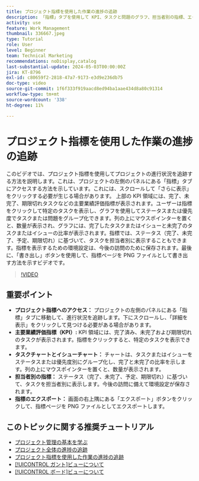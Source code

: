 ```yaml
---
title: プロジェクト指標を使用した作業の進捗の追跡
description: 「指標」タブを使用して KPI、タスクと問題のグラフ、担当者別の指標、エクスポートのオプションにアクセスして効率的な進捗監視を行い、Workfrontでプロジェクトのパフォーマンスを追跡します。
activity: use
feature: Work Management
thumbnail: 336667.jpeg
type: Tutorial
role: User
level: Beginner
team: Technical Marketing
recommendations: noDisplay,catalog
last-substantial-update: 2024-05-03T00:00:00Z
jira: KT-8796
exl-id: c80659f2-2818-47a7-9173-e3d9e236db75
doc-type: video
source-git-commit: 1f6f333f919aacd8ed94ba1aae434d8a80c91314
workflow-type: tm+mt
source-wordcount: '338'
ht-degree: 11%

---
```


# プロジェクト指標を使用した作業の進捗の追跡

このビデオでは、プロジェクト指標を使用してプロジェクトの進行状況を追跡する方法を説明します。&#x200B; これは、プロジェクトの左側のパネルにある「指標」タブにアクセスする方法を示しています。これには、スクロールして「さらに表示」をクリックする必要が生じる場合があります。 上部の KPI 領域には、完了、未完了、期限切れタスクなどの主要業績評価指標が表示されます。&#x200B; ユーザーは指標をクリックして特定のタスクを表示し、グラフを使用してステータスまたは優先度でタスクまたは問題をグループ化できます。&#x200B; 列の上にマウスポインターを置くと、数量が表示され、グラフには、完了したタスクまたはイシューと未完了のタスクまたはイシューの比率が表示されます。&#x200B; 指標では、ステータス（完了、未完了、予定、期限切れ）に基づいて、タスクを担当者別に表示することもできます。&#x200B; 指標を表示するための環境設定は、今後の訪問のために保存されます。&#x200B; 最後に、「書き出し」ボタンを使用して、指標ページを PNG ファイルとして書き出す方法を示すビデオです。&#x200B;


>[!VIDEO](https://video.tv.adobe.com/v/336667/?quality=12&learn=on&enablevpops)

## 重要ポイント

* **プロジェクト指標へのアクセス：** プロジェクトの左側のパネルにある「指標」タブに移動して、進行状況を追跡します。&#x200B; 下にスクロールし、「詳細を表示」をクリックして見つける必要がある場合があります。&#x200B;
* **主要業績評価指標（KPI）:** KPI 領域には、完了済み、未完了および期限切れのタスクが表示されます。&#x200B; 指標をクリックすると、特定のタスクを表示できます。&#x200B;
* **タスクチャートとイシューチャート：** チャートは、タスクまたはイシューをステータスまたは優先度別にグループ化し、完了と未完了の比率を示します。&#x200B; 列の上にマウスポインターを置くと、数量が表示されます。&#x200B;
* **担当者別の指標：** ステータス（完了、未完了、予定、期限切れ）に基づいて、タスクを担当者別に表示します。&#x200B; 今後の訪問に備えて環境設定が保存されます。&#x200B;
* **指標のエクスポート：** 画面の右上隅にある「エクスポート」ボタンをクリックして、指標ページを PNG ファイルとしてエクスポートします。&#x200B;



## このトピックに関する推奨チュートリアル

* [プロジェクト管理の基本を学ぶ](/help/manage-work/projects/getting-started-manage-a-project.md)
* [プロジェクト全体の進捗の追跡](/help/manage-work/projects/track-overall-project-progress.md)
* [プロジェクト指標を使用した作業の進捗の追跡](/help/manage-work/projects/track-work-progress-with-project-metrics.md)
* [[!UICONTROL ガント]ビューについて](/help/manage-work/projects/understand-the-gantt-view.md)
* [[!UICONTROL ボード]ビューについて](/help/manage-work/projects/understand-the-board-view.md)
